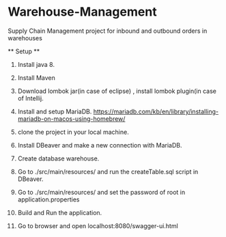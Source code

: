# Warehouse-Management
Supply Chain Management project for inbound and outbound orders in warehouses


** Setup **
1. Install java 8.
2. Install Maven
3. Download lombok jar(in case of eclipse) , install lombok plugin(in case of Intellij.
4. Install and setup  MariaDB.
https://mariadb.com/kb/en/library/installing-mariadb-on-macos-using-homebrew/

5. clone the project in your local machine.
6. Install DBeaver and make a new connection with MariaDB.
7. Create database warehouse.
8. Go to ./src/main/resources/ and run the createTable.sql script in DBeaver.
9. Go to ./src/main/resources/ and set the password of root in application.properties
10. Build and Run the application.
11. Go to browser and open localhost:8080/swagger-ui.html
